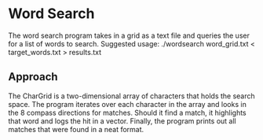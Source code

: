 # Word Search

The word search program takes in a grid as a text file and queries the user for a list of words to search.
Suggested usage: ./wordsearch word_grid.txt < target_words.txt > results.txt

## Approach

The CharGrid is a two-dimensional array of characters that holds the search space.
The program iterates over each character in the array and looks in the 8 compass directions for matches.
Should it find a match, it highlights that word and logs the hit in a vector.
Finally, the program prints out all matches that were found in a neat format.
